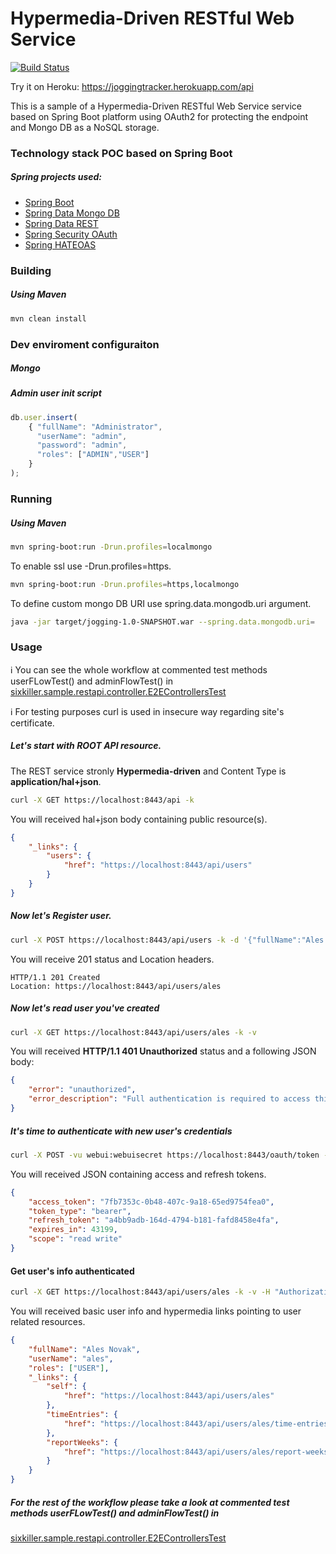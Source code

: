 # Hypermedia-Driven RESTful Web Service

[![Build Status](https://api.travis-ci.org/selakavon/spring-rest-oauth2-mongo.svg)](https://travis-ci.org/selakavon/spring-rest-oauth2-mongo)

Try it on Heroku: https://joggingtracker.herokuapp.com/api

This is a sample of a Hypermedia-Driven RESTful Web Service service based on Spring Boot platform using OAuth2 for protecting the endpoint and Mongo DB as a NoSQL storage.

### Technology stack POC based on Spring Boot
##### Spring projects used:
* [Spring Boot](http://projects.spring.io/spring-boot/)
* [Spring Data Mongo DB](http://projects.spring.io/spring-data-mongodb/)
* [Spring Data REST](http://projects.spring.io/spring-data-rest/)
* [Spring Security OAuth](http://projects.spring.io/spring-security-oauth/)
* [Spring HATEOAS](http://projects.spring.io/spring-hateoas/)
 
### Building

##### Using Maven

````sh
mvn clean install
````

### Dev enviroment configuraiton

##### Mongo

##### Admin user init script

````javascript
db.user.insert(
	{ "fullName": "Administrator",
	  "userName": "admin",
	  "password": "admin",
	  "roles": ["ADMIN","USER"]
	}
);
````

### Running 

##### Using Maven

````sh
mvn spring-boot:run -Drun.profiles=localmongo
`````

To enable ssl use -Drun.profiles=https.
````sh
mvn spring-boot:run -Drun.profiles=https,localmongo
````

To define custom mongo DB URI use spring.data.mongodb.uri argument.
````sh
java -jar target/jogging-1.0-SNAPSHOT.war --spring.data.mongodb.uri=
````

### Usage

:information_source: You can see the whole workflow at commented test methods userFLowTest() and adminFlowTest() in
[sixkiller.sample.restapi.controller.E2EControllersTest](https://github.com/selakavon/spring-rest-oauth2-mongo/blob/master/src/test/java/sixkiller/sample/restapi/controller/E2EControllersTest.java)

:information_source: For testing purposes curl is used in insecure way regarding site's certificate.

##### Let's start with **ROOT** API resource.

The REST service stronly **Hypermedia-driven** and Content Type is **application/hal+json**.

````sh
curl -X GET https://localhost:8443/api -k
````

You will received hal+json body containing public resource(s).
````json
{
    "_links": {
        "users": {
            "href": "https://localhost:8443/api/users"
        }
    }
}
````
##### Now let's **Register** user.

````sh
curl -X POST https://localhost:8443/api/users -k -d '{"fullName":"Ales Novak","userName":"ales","password":"secret"}' -H 'Content-Type: application/json'
````

You will receive 201 status and Location headers.
````
HTTP/1.1 201 Created
Location: https://localhost:8443/api/users/ales
````

##### Now let's read user you've created

````sh
curl -X GET https://localhost:8443/api/users/ales -k -v
````

You will received **HTTP/1.1 401 Unauthorized** status and a following JSON body:

````json
{
    "error": "unauthorized",
    "error_description": "Full authentication is required to access this resource"
}
````

##### It's time to authenticate with new user's credentials

````sh
curl -X POST -vu webui:webuisecret https://localhost:8443/oauth/token -k -H "Accept: application/json" -d "password=secret&username=ales&grant_type=password&scope=read%20write&client_secret=webuisecret&client_id=webui"
````
You will received JSON containing access and refresh tokens.
````json
{
    "access_token": "7fb7353c-0b48-407c-9a18-65ed9754fea0",
    "token_type": "bearer",
    "refresh_token": "a4bb9adb-164d-4794-b181-fafd8458e4fa",
    "expires_in": 43199,
    "scope": "read write"
}
````

#### Get user's info authenticated
````sh
curl -X GET https://localhost:8443/api/users/ales -k -v -H "Authorization: Bearer 7fb7353c-0b48-407c-9a18-65ed9754fea0"
````

You will received basic user info and hypermedia links pointing to user related resources.

````json
{
    "fullName": "Ales Novak",
    "userName": "ales",
    "roles": ["USER"],
    "_links": {
        "self": {
            "href": "https://localhost:8443/api/users/ales"
        },
        "timeEntries": {
            "href": "https://localhost:8443/api/users/ales/time-entries"
        },
        "reportWeeks": {
            "href": "https://localhost:8443/api/users/ales/report-weeks"
        }
    }
}
````

##### For the rest of the workflow please take a look at commented test methods userFLowTest() and adminFlowTest() in
[sixkiller.sample.restapi.controller.E2EControllersTest](https://github.com/selakavon/spring-rest-oauth2-mongo/blob/master/src/test/java/sixkiller/sample/restapi/controller/E2EControllersTest.java)



